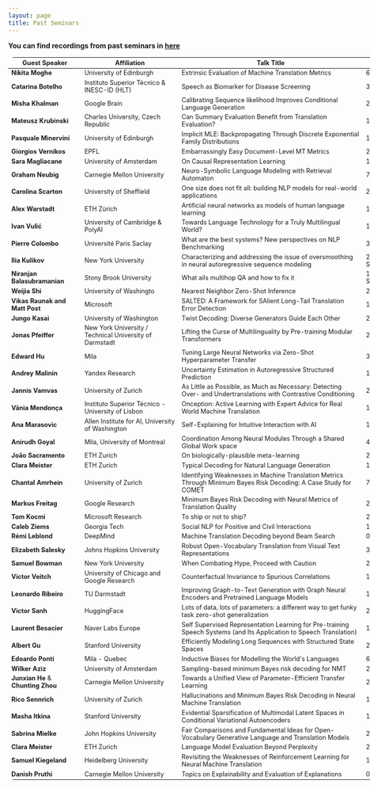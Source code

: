 ```yaml
---
layout: page
title: Past Seminars
---
```


<head>
<style>
table {
    border-collapse: collapse;
    margin: 15px 0;
    font-size: 0.9em;
    border-radius: 12px;
    border: none;
    min-width: 800px;
    width: 800px;
}

thead tr {
    background-color:#57a0d3;
    color: #ffffff;
    text-align: left;
    border: none;
}

table, tr, td {
    border: none;
}

tbody tr.active-row {
    font-weight: bold;
    font-size: 0.9em;
    color: #009879;
    border-spacing:5em;
}

tbody tr.past-row {
    font-size: 0.85em;
    background-color: #f3f3f3;
}


th, td {
    padding: 10px 10px;
}


}
</style>
</head>

**You can find recordings from past seminars in [here](https://drive.google.com/drive/folders/1I_OVS7wuWJwPmvyA9lE_zXVKkUDuNb2L?usp=sharing)**
	
<table>
    <thead>
        <tr>
            <th>Guest Speaker</th>
            <th>Affiliation</th>
            <th>Talk Title</th>
            <th style="width:  10.33%">Date</th>
        </tr>
    </thead>
    <tbody>
	 <tr class="past-row">
            <td><strong>Nikita Moghe</strong></td>
            <td>University of Edinburgh</td>
            <td>Extrinsic Evaluation of Machine Translation Metrics </td>
            <td>6 Feb</td>
        </tr>
	 <tr class="past-row">
            <td><strong>Catarina Botelho</strong></td>
            <td>Instituto Superior Técnico & INESC-ID (HLT)</td>
            <td>Speech as Biomarker for Disease Screening </td>
            <td>30 Jan</td>
        </tr>
        <tr class="past-row">
            <td><strong>Misha Khalman</strong></td>
            <td>Google Brain</td>
            <td>Calibrating Sequence likelihood Improves Conditional Language Generation</td>
            <td>23 Jan</td>
        </tr>
	    <tr class="past-row">
            <td><strong>Mateusz Krubinski</strong></td>
            <td>Charles University, Czech Republic</td>
            <td>Can Summary Evaluation Benefit from Translation Evaluation?</td>
            <td>16 Jan</td>
        </tr>
	    <tr class="past-row">
            <td><strong>Pasquale Minervini</strong></td>
            <td>University of Edinburgh</td>
            <td>Implicit MLE: Backpropagating Through Discrete Exponential Family Distributions</td>
            <td>19 Dec</td>
        </tr>
	    <tr class="past-row">
            <td><strong>Giorgios Vernikos</strong></td>
            <td>EPFL</td>
            <td> Embarrassingly Easy Document-Level MT Metrics</td>
            <td>28 Nov</td>
        </tr>
    <tr class="past-row">
            <td><strong>Sara Magliacane</strong></td>
            <td>University of Amsterdam</td>
            <td>On Causal Representation Learning</td>
            <td>14 Nov</td>
        </tr>
    <tr class="past-row">
            <td><strong>Graham Neubig</strong></td>
            <td>Carnegie Mellon University</td>
            <td>Neuro-Symbolic Language Modeling with Retrieval Automaton</td>
            <td>7 Nov</td>
        </tr>
    <tr class="past-row">
        <td><strong>Carolina Scarton</strong></td>
        <td>University of Sheffield</td>
        <td>One size does not fit all: building NLP models for real-world applications</td>
        <td>24 October</td>
    </tr>
    <tr class="past-row">
        <td><strong>Alex Warstadt</strong></td>
        <td>ETH Zürich</td>
        <td>Artificial neural networks as models of human language learning</td>
        <td>17 October</td>
    </tr>
    <tr class="past-row">
        <td><strong>Ivan Vulić</strong></td>
        <td>University of Cambridge & PolyAI</td>
        <td>Towards Language Technology for a Truly Multilingual World?</td>
        <td>10 October</td>
    </tr>
    <tr class="past-row">
        <td><strong>Pierre Colombo</strong></td>
        <td>Université Paris Saclay</td>
        <td>What are the best systems? New perspectives on NLP Benchmarking</td>
        <td>3 October</td>
    </tr>
   <tr class="past-row">
        <td><strong>Ilia Kulikov</strong></td>
        <td>New York University</td>
        <td>Characterizing and addressing the issue of oversmoothing in neural autoregressive sequence modeling</td>
        <td>26 September</td>
    </tr>
    <tr class="past-row">
        <td><strong>Niranjan Balasubramanian</strong></td>
        <td>Stony Brook University</td>
        <td>What ails multihop QA and how to fix it</td>
        <td>19 September</td>
    </tr>   
    <tr class="past-row">
        <td><strong>Weijia Shi</strong></td>
        <td>University of Washingto</td>
        <td>Nearest Neighbor Zero-Shot Inference</td>
        <td>25 July</td>
    </tr>
    <tr class="past-row">
        <td><strong>Vikas Raunak and Matt Post</strong></td>
        <td>Microsoft</td>
        <td>SALTED: A Framework for SAlient Long-Tail Translation Error Detection</td>
        <td>18 July</td>
    </tr>
    <tr class="past-row">
        <td><strong>Jungo Kasai</strong></td>
        <td>University of Washington</td>
        <td> Twist Decoding: Diverse Generators Guide Each Other</td>
        <td>27 June</td>
    </tr>
    <tr class="past-row">
        <td><strong>Jonas Pfeiffer</strong></td>
        <td>New York University / Technical University of Darmstadt</td>
        <td> Lifting the Curse of Multilinguality by Pre-training Modular Transformers</td>
        <td>20 June</td>
    </tr>
    <tr class="past-row">
            <td><strong>Edward Hu</strong></td>
            <td>Mila</td>
            <td>Tuning Large Neural Networks via Zero-Shot Hyperparameter Transfer</td>
            <td>30 May</td>
        </tr>
    <tr class="past-row">
            <td><strong>Andrey Malinin</strong></td>
            <td>Yandex Research</td>
            <td>Uncertainty Estimation in Autoregressive Structured Prediction</td>
            <td>16 May</td>
        </tr>
    <tr class="past-row">
            <td><strong>Jannis Vamvas</strong></td>
            <td>University of Zurich</td>
            <td> As Little as Possible, as Much as Necessary: Detecting Over- and Undertranslations with Contrastive Conditioning</td>
            <td>2 May</td>
        </tr>
	<tr class="past-row">
            <td><strong>Vânia Mendonça</strong></td>
            <td>Instituto Superior Técnico - University of Lisbon</td>
            <td>Onception: Active Learning with Expert Advice for Real World Machine Translation</td>
            <td>18 Apr</td>
        </tr>
        <tr class="past-row">
	    <td><strong>Ana Marasovic</strong></td>
	    <td>Allen Institute for AI, University of Washington</td>
            <td>Self-Explaining for Intuitive Interaction with AI</td>
            <td>11 Apr</td>
        </tr>
    <tr class="past-row">
	    <td><strong>Anirudh Goyal</strong></td>
	    <td>Mila, University of Montreal</td>
            <td>Coordination Among Neural Modules Through a Shared Global Work space</td>
            <td>4 Apr</td>
        </tr>
	<tr class="past-row">
            <td><strong>João Sacramento</strong></td>
            <td>ETH Zurich</td>
            <td>On biologically-plausible meta-learning</td>
            <td>28 Mar</td>
        </tr>
	<tr class="past-row">
            <td><strong>Clara Meister</strong></td>
            <td>ETH Zurich</td>
            <td>Typical Decoding for Natural Language Generation</td>
            <td>14 Mar</td>
        </tr>
	 <tr class="past-row">
            <td><strong>Chantal Amrhein</strong></td>
            <td>University of Zurich</td>
            <td>Identifying Weaknesses in Machine Translation Metrics Through Minimum Bayes Risk Decoding: A Case Study for COMET</td>
            <td>7 Mar</td>
        </tr>
        <tr class="past-row">
            <td><strong>Markus Freitag</strong></td>
            <td>Google Research</td>
            <td>Minimum Bayes Risk Decoding with Neural Metrics of Translation Quality</td>
            <td>28 Feb</td>
        </tr>
	    <tr class="past-row">
            <td><strong>Tom Kocmi</strong></td>
            <td>Microsoft Research</td>
            <td>To ship or not to ship?</td>
            <td>21 Feb</td>
        </tr>
        <tr class="past-row">
            <td><strong>Caleb Ziems</strong></td>
            <td>Georgia Tech</td>
            <td>Social NLP for Positive and Civil Interactions</td>
            <td>14 Feb</td>
        </tr>
        <tr class="past-row">
            <td><strong>Rémi Leblond</strong></td>
            <td>DeepMind</td>
            <td>Machine Translation Decoding beyond Beam Search</td>
            <td>07 Feb</td>
        </tr>
        <tr class="past-row">
            <td><strong>Elizabeth Salesky</strong></td>
            <td>Johns Hopkins University</td>
            <td>Robust Open-Vocabulary Translation from Visual Text Representations</td>
            <td>31 Jan</td>
        </tr>
        <tr class="past-row">
            <td><strong>Samuel Bowman</strong></td>
            <td>New York University</td>
            <td>When Combating Hype, Proceed with Caution</td>
            <td>24 Jan</td>
        </tr>
        <tr class="past-row">
            <td><strong>Victor Veitch</strong></td>
            <td>University of Chicago and Google Research</td>
            <td>Counterfactual Invariance to Spurious Correlations</td>
            <td>17 Jan</td>
        </tr>
        <tr class="past-row">
            <td><strong>Leonardo Ribeiro</strong></td>
            <td>TU Darmstadt</td>
            <td>Improving Graph-to-Text Generation with Graph Neural Encoders and Pretrained Language Models</td>
            <td>10 Jan</td>
        </tr>
        <tr class="past-row">
            <td><strong>Victor Sanh</strong></td>
            <td>HuggingFace</td>
            <td>Lots of data, lots of parameters: a different way to get funky task zero-shot generalization</td>
            <td>20 Dec</td>
        </tr>
        <tr class="past-row">
            <td><strong>Laurent Besacier</strong></td>
            <td>Naver Labs Europe</td>
            <td>Self Supervised Representation Learning for Pre-training Speech Systems ​​​(and Its Application to Speech Translation)</td>
            <td>13 Dec</td>
        </tr>
        <tr class="past-row">
            <td><strong>Albert Gu</strong></td>
            <td>Stanford University</td>
            <td>Efficiently Modeling Long Sequences with Structured State Spaces</td>
            <td>29 Nov</td>
        </tr>
        <tr class="past-row">
            <td><strong>Edoardo Ponti</strong></td>
            <td>Mila - Quebec</td>
            <td>Inductive Biases for Modelling the World's Languages</td>
            <td>6 Dec</td>
        </tr>
        <tr class="past-row">
            <td><strong>Wilker Aziz</strong></td>
            <td>University of Amsterdam</td>
            <td>Sampling-based minimum Bayes risk decoding for NMT</td>
            <td>22 Nov</td>
        </tr>
        <tr class="past-row">
            <td><strong>Junxian He</strong> & <strong>Chunting Zhou</strong></td>
            <td>Carnegie Mellon University</td>
            <td>Towards a Unified View of Parameter-Efficient Transfer Learning</td>
            <td class="date">25 Oct</td>
        </tr>
        <tr class="past-row">
            <td><strong>Rico Sennrich</strong></td>
            <td>University of Zurich</td>
            <td>Hallucinations and Minimum Bayes Risk Decoding in Neural Machine Translation</td>
            <td>18 Oct</td>
        </tr>
        <tr class="past-row">
            <td><strong>Masha Itkina</strong></td>
            <td>Stanford University</td>
            <td>Evidential Sparsification of Multimodal Latent Spaces in Conditional Variational Autoencoders</td>
            <td>11 Oct</td>
        </tr>
        <tr class="past-row">
            <td><strong>Sabrina Mielke</strong></td>
            <td>John Hopkins University</td>
            <td>Fair Comparisons and Fundamental Ideas for Open-Vocabulary Generative Language and Translation Models</td>
            <td>27 Sep</td>
        </tr>
        <tr class="past-row">
            <td><strong>Clara Meister</strong></td>
            <td>ETH Zurich</td>
            <td>Language Model Evaluation Beyond Perplexity</td>
            <td>20 Sep</td>
        </tr>
        <tr class="past-row">
            <td><strong>Samuel Kiegeland</strong></td>
            <td>Heidelberg University</td>
            <td>Revisiting the Weaknesses of Reinforcement Learning for Neural Machine Translation</td>
            <td>13 Sep</td>
        </tr>
        <tr class="past-row">
            <td><strong>Danish Pruthi</strong></td>
            <td>Carnegie Mellon University</td>
            <td>Topics on Explainability and Evaluation of Explanations</td>
            <td>06 Sep</td>
        </tr>
        <!-- and so on... -->
    </tbody>
</table>

